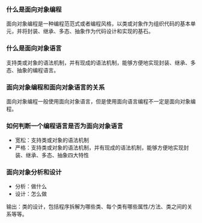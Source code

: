 ### 什么是面向对象编程
面向对象编程是一种编程范范式或者编程风格，以类或对象作为组织代码的基本单元，并将封装、继承、多态、抽象作为代码设计和实现的基石。

### 什么是面向对象语言
支持类或对象的语法机制，并有现成的语法机制，能够方便地实现封装、继承、多态、抽象的编程语言。

### 面向对象编程和面向对象语言的关系
面向对象编程一般使用面向对象语言，但是使用面向语言编程不一定是面向对象编程。

### 如何判断一个编程语言是否为面向对象语言

- 宽松：支持类或对象的语法机制
- 严格：支持类或对象的语法机制，并有现成的语法机制，能够方便地实现封装、继承、多态、抽象四大特性

### 面向对象分析和设计

- 分析：做什么
- 设计：怎么做

输出：类的设计，包括程序拆解为哪些类、每个类有哪些属性/方法、类之间的关系等等。